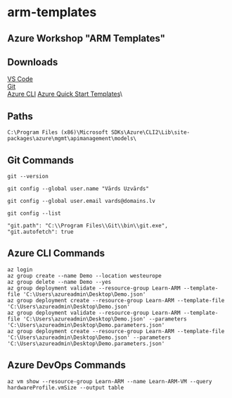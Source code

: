 # arm-templates
Azure Workshop "ARM Templates"
---------------

Downloads
---------------
[VS Code](https://aka.ms/win32-x64-user-stable)\
[Git](https://github.com/git-for-windows/git/releases/download/v2.23.0.windows.1/Git-2.23.0-64-bit.exe)\
[Azure CLI](https://aka.ms/installazurecliwindows)
[Azure Quick Start Templates](https://github.com/Azure/azure-quickstart-templates)\

Paths
---------------
```
C:\Program Files (x86)\Microsoft SDKs\Azure\CLI2\Lib\site-packages\azure\mgmt\apimanagement\models\
```

Git Commands
---------------
```
git --version
```
```
git config --global user.name "Vārds Uzvārds"
```
```
git config --global user.email vards@domains.lv
```
```
git config --list
```
```
"git.path": "C:\\Program Files\\Git\\bin\\git.exe",
"git.autofetch": true
```

Azure CLI Commands
---------------
```
az login
az group create --name Demo --location westeurope
az group delete --name Demo --yes
az group deployment validate --resource-group Learn-ARM --template-file 'C:\Users\azureadmin\Desktop\Demo.json'
az group deployment create --resource-group Learn-ARM --template-file 'C:\Users\azureadmin\Desktop\Demo.json'
az group deployment validate --resource-group Learn-ARM --template-file 'C:\Users\azureadmin\Desktop\Demo.json' --parameters 'C:\Users\azureadmin\Desktop\Demo.parameters.json'
az group deployment create --resource-group Learn-ARM --template-file 'C:\Users\azureadmin\Desktop\Demo.json' --parameters 'C:\Users\azureadmin\Desktop\Demo.parameters.json'
```

Azure DevOps Commands
---------------
```
az vm show --resource-group Learn-ARM --name Learn-ARM-VM --query hardwareProfile.vmSize --output table
```